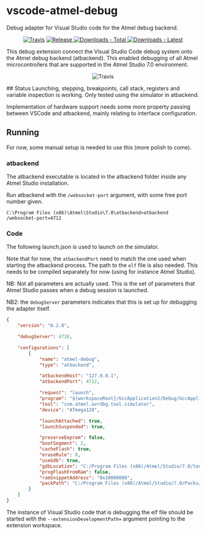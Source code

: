 # vscode-atmel-debug

Debug adapter for Visual Studio code for the Atmel debug backend.

<p align="center">
  <a href="https://travis-ci.org/xoriath/vscode-atmel-debug"><img src="https://travis-ci.org/xoriath/vscode-atmel-debug.svg?branch=master" alt="Travis"></a>
  <a href="https://github.com/xoriath/vscode-atmel-debug/releases">
    <img src="https://img.shields.io/github/release/xoriath/vscode-atmel-debug.svg" alt="Release">
    <img src="https://img.shields.io/github/downloads/atom/atom/latest/total.svg" alt="Downloads - Total">
    <img src="https://img.shields.io/github/downloads/atom/atom/total.svg" alt="Downloads - Latest">
  </a>
</p>

This debug extension connect the Visual Studio Code debug system onto
the Atmel debug backend (atbackend). This enabled debugging of all Atmel microcontrollers
that are supported in the Atmel Studio 7.0 environment.

<p align="center">
  <img src="https://github.com/xoriath/vscode-atmel-debug/blob/master/images/screenshot-1.png" alt="Travis">
</p>
## Status
Launching, stepping, breakpoints, call stack, registers and variable inspection is working.
Only tested using the simulator in atbackend.

Implementation of hardware support needs some more property passing between VSCode and atbackend,
mainly relating to interface configuration.


## Running
For now, some manual setup is needed to use this (more polish to come).

### atbackend
The atbackend executable is located in the atbackend folder inside any Atmel Studio installation.

Run atbackend with the `/websocket-port` argument, with some free port number given.
```
C:\Program Files (x86)\Atmel\Studio\7.0\atbackend>atbackend /websocket-port=4712
```

### Code
The following launch.json is used to launch on the simulator.

Note that for now, the `atbackendPort` need to match the one used when starting the atbackend process.
The path to the `elf` file is also needed. This needs to be compiled separately for now (using for instance Atmel Studio).

NB: Not all parameters are actually used. This is the set of parameters that Atmel Studio passes when a debug session is launched.

NB2: the `debugServer` parameters indicates that this is set up for debugging the adapter itself.

```json
{
    "version": "0.2.0",

    "debugServer": 4710,

    "configurations": [
        {
            "name": "atmel-debug",
            "type": "atbackend",

            "atbackendHost": "127.0.0.1",
            "atbackendPort": 4712,

            "request": "launch",
            "program": "${workspaceRoot}/GccApplication2/Debug/GccApplication2.elf",
            "tool": "com.atmel.avrdbg.tool.simulator",
            "device": "ATmega128",

            "launchAttached": true,
            "launchSuspended": true,

            "preserveEeprom": false,
            "bootSegment": 2,
            "cacheFlash": true,
            "eraseRule": 0,
            "useGdb": true,
            "gdbLocation": "C:/Program Files (x86)/Atmel/Studio/7.0/toolchain/avr8/avr8-gnu-toolchain/bin/avr-gdb.exe",
            "progFlashFromRam": false,
            "ramSnippetAddress": "0x20000000",
            "packPath": "C:/Program Files (x86)/Atmel/Studio/7.0/Packs/atmel/ATmega_DFP/1.0.106/Atmel.ATmega_DFP.pdsc"
        }
    ]
}
```

The instance of Visual Studio code that is debugging the elf file should be started with the `--extensionDevelopmentPath=`
argument pointing to the extension workspace.

